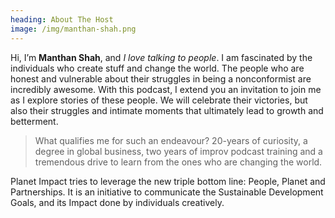 ```yaml
---
heading: About The Host
image: /img/manthan-shah.png
---
```

Hi, I’m **Manthan Shah**, and *I love talking to people*. I am fascinated by the individuals who create stuff and change the world. The people who are honest and vulnerable about their struggles in being a nonconformist are incredibly awesome. With this podcast, I extend you an invitation to join me as I explore stories of these people. We will celebrate their victories, but also their struggles and intimate moments that ultimately lead to growth and betterment.

> What qualifies me for such an endeavour? 20-years of curiosity, a degree in global business, two years of improv podcast training and a tremendous drive to learn from the ones who are changing the world.

Planet Impact tries to leverage the new triple bottom line: People, Planet and Partnerships. It is an initiative to communicate the Sustainable Development Goals, and its Impact done by individuals creatively.